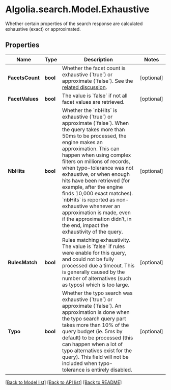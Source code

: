 # Algolia.search.Model.Exhaustive
Whether certain properties of the search response are calculated exhaustive (exact) or approximated.

## Properties

Name | Type | Description | Notes
------------ | ------------- | ------------- | -------------
**FacetsCount** | **bool** | Whether the facet count is exhaustive (&#x60;true&#x60;) or approximate (&#x60;false&#x60;). See the [related discussion](https://support.algolia.com/hc/en-us/articles/4406975248145-Why-are-my-facet-and-hit-counts-not-accurate-). | [optional] 
**FacetValues** | **bool** | The value is &#x60;false&#x60; if not all facet values are retrieved. | [optional] 
**NbHits** | **bool** | Whether the &#x60;nbHits&#x60; is exhaustive (&#x60;true&#x60;) or approximate (&#x60;false&#x60;). When the query takes more than 50ms to be processed, the engine makes an approximation. This can happen when using complex filters on millions of records, when typo-tolerance was not exhaustive, or when enough hits have been retrieved (for example, after the engine finds 10,000 exact matches). &#x60;nbHits&#x60; is reported as non-exhaustive whenever an approximation is made, even if the approximation didn’t, in the end, impact the exhaustivity of the query. | [optional] 
**RulesMatch** | **bool** | Rules matching exhaustivity. The value is &#x60;false&#x60; if rules were enable for this query, and could not be fully processed due a timeout. This is generally caused by the number of alternatives (such as typos) which is too large. | [optional] 
**Typo** | **bool** | Whether the typo search was exhaustive (&#x60;true&#x60;) or approximate (&#x60;false&#x60;). An approximation is done when the typo search query part takes more than 10% of the query budget (ie. 5ms by default) to be processed (this can happen when a lot of typo alternatives exist for the query). This field will not be included when typo-tolerance is entirely disabled. | [optional] 

[[Back to Model list]](../README.md#documentation-for-models) [[Back to API list]](../README.md#documentation-for-api-endpoints) [[Back to README]](../README.md)

